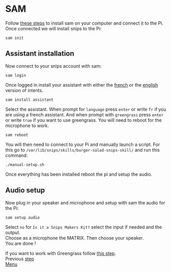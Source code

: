 # SAM
Follow [these steps](https://snips.gitbook.io/getting-started/installation "Installing sam") to install sam on your computer and connect it to the Pi.  
Once connected we will install snips to the Pi:
```
sam init
```
## Assistant installation
Now connect to your snips account with sam:
```
sam login
```
Once logged in install your assistant with either the [french](https://console.snips.ai/app-editor/skill_x7VKk0K00Nyv "French version of the assistant") or the [english](https://console.snips.ai/app-editor/skill_x7Vo5Y9kExaq "English version of the assistant") version of intents.
```
sam install assistant
```
Select the assistant.
When prompt for `language` press `enter` or write `fr` if you are using a french assistant.
And when prompt with `greengrass` press `enter` or write `true` if you want to use greengrass.
You will need to reboot for the microphone to work.
```
sam reboot
```
You will then need to connect to your Pi and manually launch a script.
For this go to `/var/lib/snips/skills/burger-salad-snips-skill/` and run this command:
```
./manual-setup.sh
```
Once everything has been installed reboot the pi and setup the audio.
  
## Audio setup
Now plug in your speaker and microphone and setup with sam the audio for the Pi:
```
sam setup audio
```
Select `no` for `Is it a Snips Makers Kit?` select the input if needed and the output.  
Choose as a microphone the MATRIX. Then choose your speaker.  
You are done !  
  
If you want to work with Greengrass follow [this step](./GREENGRASS.md "Greengrass setup").  
Previous [step](./PI.md "Pi setup")  
[Menu](../README.md "Menu")
